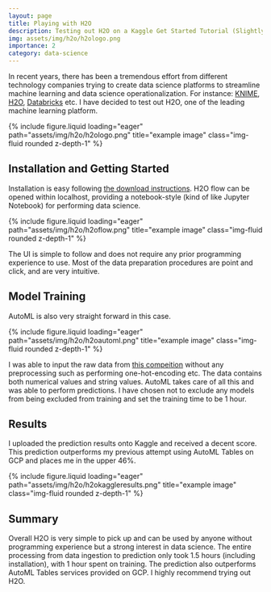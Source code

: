 ```yaml
---
layout: page
title: Playing with H2O
description: Testing out H2O on a Kaggle Get Started Tutorial (Slightly Outdated)
img: assets/img/h2o/h2ologo.png
importance: 2
category: data-science
---
```


In recent years, there has been a tremendous effort from different technology companies trying to create data science platforms to streamline machine learning and data science operationalization. For instance: [KNIME](https://www.knime.com/knime-software), [H2O](https://www.h2o.ai/download/), [Databricks](https://databricks.com/try-databricks?utm_source=databricks&utm_medium=homev2tiletest) etc. I have decided to test out H2O, one of the leading machine learning platform.

<div class="row justify-content-sm-center">
    <div class="col-sm-8 mt-3 mt-md-0">
        {% include figure.liquid loading="eager" path="assets/img/h2o/h2ologo.png" title="example image" class="img-fluid rounded z-depth-1" %}
    </div>
</div>

## Installation and Getting Started
Installation is easy following [the download instructions](http://h2o-release.s3.amazonaws.com/h2o/rel-yates/3/index.html). H2O flow can be opened within localhost, providing a notebook-style (kind of like Jupyter Notebook) for performing data science.

<div class="row justify-content-sm-center">
    <div class="col-sm-8 mt-3 mt-md-0">
        {% include figure.liquid loading="eager" path="assets/img/h2o/h2oflow.png" title="example image" class="img-fluid rounded z-depth-1" %}
    </div>
</div>

The UI is simple to follow and does not require any prior programming experience to use. Most of the data preparation procedures are point and click, and are very intuitive. 

## Model Training
AutoML is also very straight forward in this case. 

<div class="row justify-content-sm-center">
    <div class="col-sm-8 mt-3 mt-md-0">
        {% include figure.liquid loading="eager" path="assets/img/h2o/h2oautoml.png" title="example image" class="img-fluid rounded z-depth-1" %}
    </div>
</div>

I was able to input the raw data from [this compeition](https://www.kaggle.com/c/house-prices-advanced-regression-techniques) without any preprocessing such as performing one-hot-encoding etc. The data contains both numerical values and string values. AutoML takes care of all this and was able to perform predictions. I have chosen not to exclude any models from being excluded from training and set the training time to be 1 hour.

## Results
I uploaded the prediction results onto Kaggle and received a decent score. This prediction outperforms my previous attempt using AutoML Tables on GCP and places me in the upper 46%. 

<div class="row justify-content-sm-center">
    <div class="col-sm-8 mt-3 mt-md-0">
        {% include figure.liquid loading="eager" path="assets/img/h2o/h2okaggleresults.png" title="example image" class="img-fluid rounded z-depth-1" %}
    </div>
</div>

## Summary
Overall H2O is very simple to pick up and can be used by anyone without programming experience but a strong interest in data science. The entire processing from data ingestion to prediction only took 1.5 hours (including installation), with 1 hour spent on training. The prediction also outperforms AutoML Tables services provided on GCP. I highly recommend trying out H2O. 